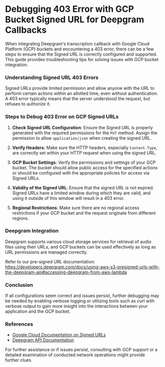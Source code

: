 # Debugging 403 Error with GCP Bucket Signed URL for Deepgram Callbacks

When integrating Deepgram's transcription callback with Google Cloud Platform (GCP) buckets and encountering a 403 error, there can be a few steps to ensure that the Signed URL is correctly configured and supported. This guide provides troubleshooting tips for solving issues with GCP bucket integration.

### Understanding Signed URL 403 Errors

Signed URLs provide limited permission and allow anyone with the URL to perform certain actions within an allotted time, even without authentication. A 403 error typically means that the server understood the request, but refuses to authorize it.

### Steps to Debug 403 Error on GCP Signed URLs

1. **Check Signed URL Configuration**: Ensure the Signed URL is properly generated with the required permissions for the `PUT` method. Assign the permission to allow `application/json` when creating the signed URL.
   
2. **Verify Headers**:
   Make sure the HTTP headers, especially `Content-Type`, are correctly set within your HTTP request when using the signed URL.

3. **GCP Bucket Settings**: Verify the permissions and settings of your GCP bucket. The bucket should allow public access for the specified actions or should be configured with the appropriate policies for access via Signed URLs.

4. **Validity of the Signed URL**: Ensure that the signed URL is not expired. Signed URLs have a limited window during which they are valid, and using it outside of this window will result in a 403 error.

5. **Regional Restrictions**: Make sure there are no regional access restrictions if your GCP bucket and the request originate from different regions.

### Deepgram Integration

Deepgram supports various cloud storage services for retrieval of audio files using their URLs, and GCP buckets can be used effectively as long as URL permissions are managed correctly.

Refer to our pre-signed URL documentation: https://developers.deepgram.com/docs/using-aws-s3-presigned-urls-with-the-deepgram-api#accessing-deepgram-from-aws-lambda

### Conclusion

If all configurations seem correct and issues persist, further debugging may be needed by enabling verbose logging or utilizing tools such as curl with verbose output to gain more insight into the interactions between your application and the GCP bucket.

### References

- [Google Cloud Documentation on Signed URLs](https://cloud.google.com/storage/docs/access-control/signed-urls)
- [Deepgram API Documentation](https://developers.deepgram.com/docs/getting-started-with-pre-recorded-audio)

For further assistance or if issues persist, consulting with GCP support or a detailed examination of conducted network operations might provide further clues.
